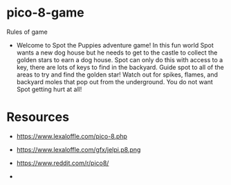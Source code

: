 # pico-8-game
Rules of game

- Welcome to Spot the Puppies adventure game! In this fun world Spot wants a new dog house but he needs to get to the castle to collect the golden stars to earn a dog house. Spot can only do this with
access to a key, there are lots of keys to find in the backyard. Guide spot to all of the areas to try and find the golden star! Watch out for spikes,
flames, and backyard moles that pop out from the underground. You do not want Spot getting hurt at all!

# Resources

- https://www.lexaloffle.com/pico-8.php
- https://www.lexaloffle.com/gfx/jelpi.p8.png

- https://www.reddit.com/r/pico8/
- 


